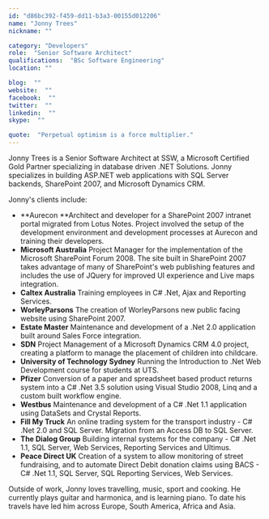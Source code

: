 ```yaml
---
id: "d86bc392-f459-dd11-b3a3-00155d012206"
name: "Jonny Trees"
nickname: ""

category: "Developers"
role:  "Senior Software Architect"
qualifications:  "BSc Software Engineering"
location: ""

blog:  ""
website:  ""
facebook:  ""
twitter:  ""
linkedin:  ""
skype:  ""

quote:  "Perpetual optimism is a force multiplier."
---
```


Jonny Trees is a Senior Software Architect at SSW, a Microsoft Certified Gold Partner specializing in database driven .NET Solutions. Jonny specializes in building ASP.NET web applications with SQL Server backends, SharePoint 2007, and Microsoft Dynamics CRM. 

Jonny's clients include: 

*   **Aurecon **Architect and developer for a SharePoint 2007 intranet portal migrated from Lotus Notes. Project involved the setup of the development environment and development processes at Aurecon and training their developers. 
*   **Microsoft Australia** Project Manager for the implementation of the Microsoft SharePoint Forum 2008. The site built in SharePoint 2007 takes advantage of many of SharePoint's web publishing features and includes the use of JQuery for improved UI experience and Live maps integration. 
*   **Caltex Australia** Training employees in C# .Net, Ajax and Reporting Services. 
*   **WorleyParsons** The creation of WorleyParsons new public facing website using SharePoint 2007. 
*   **Estate Master** Maintenance and development of a .Net 2.0 application built around Sales Force integration. 
*   **SDN** Project Management of a Microsoft Dynamics CRM 4.0 project, creating a platform to manage the placement of children into childcare. 
*   **University of Technology Sydney** Running the Introduction to .Net Web Development course for students at UTS. 
*   **Pfizer** Conversion of a paper and spreadsheet based product returns system into a C# .Net 3.5 solution using Visual Studio 2008, Linq and a custom built workflow engine. 
*   **Westbus** Maintenance and development of a C# .Net 1.1 application using DataSets and Crystal Reports. 
*   **Fill My Truck** An online trading system for the transport industry - C# .Net 2.0 and SQL Server. Migration from an Access DB to SQL Server. 
*   **The Dialog Group** Building internal systems for the company - C# .Net 1.1, SQL Server, Web Services, Reporting Services and Ultimus. 
*   **Peace Direct UK** Creation of a system to allow monitoring of street fundraising, and to automate Direct Debit donation claims using BACS - C# .Net 1.1, SQL Server, SQL Reporting Services, Web Services.

Outside of work, Jonny loves travelling, music, sport and cooking. He currently plays guitar and harmonica, and is learning piano. To date his travels have led him across Europe, South America, Africa and Asia. 